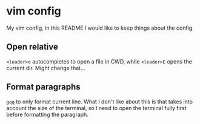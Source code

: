 # vim config

My vim config, in this README I would like to keep things about the config.

## Open relative

`<leader>e` autocompletes to open a file in CWD, while `<leader>E` opens the
current dir. Might change that...

## Format paragraphs

`gqq` to only format current line. What I don't like about this is that takes
into account the size of the terminal, so I need to open the terminal fully
first before formatting the paragraph.
